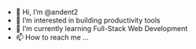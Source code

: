 - 👋 Hi, I’m @andent2
- 👀 I’m interested in building productivity tools
- 🌱 I’m currently learning Full-Stack Web Development
- 📫 How to reach me ...

<!---
andent2/andent2 is a ✨ special ✨ repository because its `README.md` (this file) appears on your GitHub profile.
You can click the Preview link to take a look at your changes.
--->
